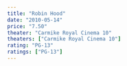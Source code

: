 ```yaml
---
title: "Robin Hood"
date: "2010-05-14"
price: "7.50"
theater: "Carmike Royal Cinema 10"
theaters: ["Carmike Royal Cinema 10"]
rating: "PG-13"
ratings: ["PG-13"]
---
```

